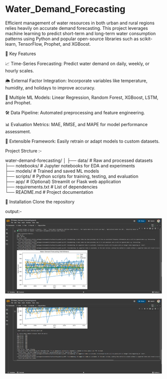 # Water_Demand_Forecasting
Efficient management of water resources in both urban and rural regions relies heavily on accurate demand forecasting. This project leverages machine learning to predict short-term and long-term water consumption patterns using Python and popular open-source libraries such as scikit-learn, TensorFlow, Prophet, and XGBoost.

🔑 Key Features

📈 Time-Series Forecasting: Predict water demand on daily, weekly, or hourly scales.

🌦️ External Factor Integration: Incorporate variables like temperature, humidity, and holidays to improve accuracy.

🧠 Multiple ML Models: Linear Regression, Random Forest, XGBoost, LSTM, and Prophet.

🛠️ Data Pipeline: Automated preprocessing and feature engineering.

📊 Evaluation Metrics: MAE, RMSE, and MAPE for model performance assessment.

🧪 Extensible Framework: Easily retrain or adapt models to custom datasets.

Project Strcture :-

water-demand-forecasting/
│
├── data/           # Raw and processed datasets  
├── notebooks/      # Jupyter notebooks for EDA and experiments  
├── models/         # Trained and saved ML models  
├── scripts/        # Python scripts for training, testing, and evaluation  
├── app/            # (Optional) Streamlit or Flask web application  
├── requirements.txt # List of dependencies  
└── README.md       # Project documentation  

🔧 Installation
Clone the repository

output:-

![img alt](https://github.com/rajamohanreddi/Water_Demand_Forecasting/blob/0a56fd5c0d6bc15a92ba775c8804717d7e28ce9c/Screenshot%202025-09-22%20222537.png)


![img alt](https://github.com/rajamohanreddi/Water_Demand_Forecasting/blob/975fa2d53b8567fe6f2145f135817dd00a9eb4af/Screenshot%202025-09-22%20222613.png)
